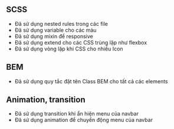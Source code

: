 ## SCSS​
* Đã sử dụng nested rules​ trong các file 
* Đã sử dụng variable cho các màu
* Đã sử dụng mixin để responsive
* Đã sử dụng extend cho các CSS trùng lặp như flexbox
* Đã sử dụng vòng lặp khi CSS cho nhiều Icon
## BEM
* Đã sử dụng quy tắc đặt tên Class BEM cho tất cả các elements
## Animation, transition
* Đã sử dụng transition khi ẩn hiện menu của navbar
* Đã sử dụng animation để chuyển động menu của navbar
